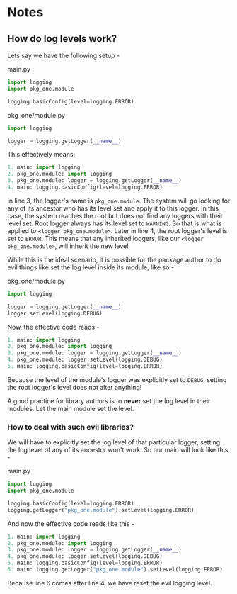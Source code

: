 # Notes
## How do log levels work?
Lets say we have the following setup -

main.py
```python
import logging
import pkg_one.module

logging.basicConfig(level=logging.ERROR)
```

pkg_one/module.py
```python
import logging

logger = logging.getLogger(__name__)
```

This effectively means:
```python
1. main: import logging
2. pkg_one.module: import logging
3. pkg_one.module: logger = logging.getLogger(__name__)
4. main: logging.basicConfig(level=logging.ERROR)
```

In line 3, the logger's name is `pkg_one.module`. The system will go looking for any of its ancestor who has its level set and apply it to this logger. In this case, the system reaches the root but does not find any loggers with their level set. Root logger always has its level set to `WARNING`. So that is what is applied to `<logger pkg_one.module>`. Later in line 4, the root logger's level is set to `ERROR`. This means that any inherited loggers, like our `<logger pkg_one.module>`, will inherit the new level.

While this is the ideal scenario, it is possible for the package author to do evil things like set the log level inside its module, like so -

pkg_one/module.py
```python
import logging

logger = logging.getLogger(__name__)
logger.setLevel(logging.DEBUG)
```

Now, the effective code reads -
```python
1. main: import logging
2. pkg_one.module: import logging
3. pkg_one.module: logger = logging.getLogger(__name__)
4. pkg_one.module: logger.setLevel(logging.DEBUG)
5. main: logging.basicConfig(level=logging.ERROR)
```

Because the level of the module's logger was explicitly set to `DEBUG`, setting the root logger's level does not alter anything!

A good practice for library authors is to **never** set the log level in their modules. Let the main module set the level.

### How to deal with such evil libraries?
We will have to explicitly set the log level of that particular logger, setting the log level of any of its ancestor won't work. So our main will look like this -

main.py
```python
import logging
import pkg_one.module

logging.basicConfig(level=logging.ERROR)
logging.getLogger("pkg_one.module").setLevel(logging.ERROR)
```

And now the effective code reads like this -
```python
1. main: import logging
2. pkg_one.module: import logging
3. pkg_one.module: logger = logging.getLogger(__name__)
4. pkg_one.module: logger.setLevel(logging.DEBUG)
5. main: logging.basicConfig(level=logging.ERROR)
6. main: logging.getLogger("pkg_one.module").setLevel(logging.ERROR)
```

Because line 6 comes after line 4, we have reset the evil logging level.
